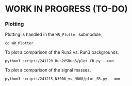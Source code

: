 # WORK IN PROGRESS (TO-DO)

### Plotting

Plotting is handled in the `WR_Plotter` submodule,
```
cd WR_Plotter
```

To plot a comparison of the Run2 vs. Run3 backgrounds,
```
python3 scripts/241120_Run2VSRun3/plot_CR.py --umn
```

To plot a comparison of the signal masses,
```
python3 scripts/241215_N3000_vs_N800/plot_SR.py --umn
```
